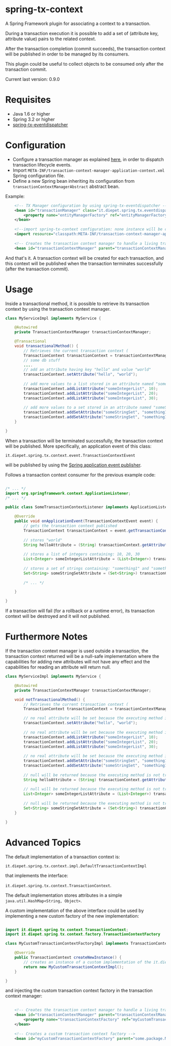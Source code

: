 # spring-tx-context

A Spring Framework plugin for associating a context to a transaction.

During a transaction execution it is possible to add a set of (attribute key, attribute value) pairs to the related context.

After the transaction completion (commit succeeds), the transaction context will be published in order to be managed by its consumers.

This plugin could be useful to collect objects to be consumed only after the transaction commit.

Current last version: 0.9.0

# Requisites

* Java 1.6 or higher
* Spring 3.2 or higher
* [spring-tx-eventdispatcher](https://github.com/diepet/spring-tx-eventdispatcher)

# Configuration

* Configure a transaction manager as explained [here](https://github.com/diepet/spring-tx-eventdispatcher), in order to dispatch transaction lifecycle events.
* Import `META-INF/transaction-context-manager-application-context.xml` Spring configuration file.
* Define a new Spring bean inheriting its configuration from `transactionContextManagerAbstract` abstract bean.

Example:

```xml
	<!-- TX Manager configuration by using spring-tx-eventdispatcher -->		
	<bean id="transactionManager" class="it.diepet.spring.tx.eventdispatcher.EventDispatcherJpaTransactionManager">
		<property name="entityManagerFactory" ref="entityManagerFactory"></property>
	</bean>
	
	<!--import spring-tx-context configuration: none instance will be created in the Spring context-->
	<import resource="classpath:META-INF/transaction-context-manager-application-context.xml"/>
	
	<!-- Creates the transaction context manager to handle a living transaction context -->
	<bean id="transactionContextManager" parent="transactionContextManagerAbstract" />
```

And that's it. A transaction context will be created for each transaction, and this context will be published when the transaction terminates successfully (after the transaction commit).

# Usage

Inside a transactional method, it is possible to retrieve its transaction context by using the transaction context manager.

```Java
class MyServiceImpl implements MyService {

	@Autowired
	private TransactionContextManager transactionContextManager;

	@Transactional
	void transactionalMethod() { 
		// Retrieves the current transaction context (
		TransactionContext transactionContext = transactionContextManager.getTransactionContext();
		// some db stuff
		....
		// add an attribute having key "hello" and value "world"
		transactionContext.setAttribute("hello", "world");
		
		// add more values to a list stored in an attribute named "someIntegerList"
		transactionContext.addListAttribute("someIntegerList", 10);
		transactionContext.addListAttribute("someIntegerList", 20);
		transactionContext.addListAttribute("someIntegerList", 30);
		
		// add more values to a set stored in an attribute named "someStringSet"
		transactionContext.addSetAttribute("someStringSet", "something1");		
		transactionContext.addSetAttribute("someStringSet", "something1");	
	}

}
```

When a transaction will be terminated successfully, the transaction context will be published. More specifically, an application event of this class:

`it.diepet.spring.tx.context.event.TransactionContextEvent`

will be published by using the [Spring application event publisher](http://docs.spring.io/spring-framework/docs/current/javadoc-api/org/springframework/context/ApplicationEventPublisher.html).

Follows a transaction context consumer for the previous example code:

```Java

/* ... */
import org.springframework.context.ApplicationListener;
/* ... */

public class SomeTransactionContextListener implements ApplicationListener<TransactionContextEvent> {

	@Override
	public void onApplicationEvent(TransactionContextEvent event) {
		// gets the transaction context published
		TransactionContext transactionContext = event.getTransactionContext();
		
		// stores "world"
		String helloAttribute = (String) transactionContext.getAttribute("hello"); 
		
		// stores a list of integers containing: 10, 20, 30
		List<Integer> someIntegerListAttribute = (List<Integer>) transactionContext.getAttribute("someIntegerList");
		
		// stores a set of strings containing: "something1" and "something2"
		Set<String> someStringSetAttribute = (Set<String>) transactionContext.getAttribute("someStringSet");
		
		/* ... */

	}

}

```

If a transaction will fail (for a rollback or a runtime error), its transaction context will be destroyed and it will not published.

# Furthermore Notes

If the transaction context manager is used outside a transaction, the transaction context returned will be a null-safe implementation where the capabilities for adding new attributes will not have any effect and the capabilities for reading an attribute will return null.

```Java
class MyServiceImpl implements MyService {

	@Autowired
	private TransactionContextManager transactionContextManager;

	void notTransactionalMethod() { 
		// Retrieves the current transaction context (
		TransactionContext transactionContext = transactionContextManager.getTransactionContext();

		// no real attribute will be set because the executing method is not transactional
		transactionContext.setAttribute("hello", "world");
		
		// no real attribute will be set because the executing method is not transactional
		transactionContext.addListAttribute("someIntegerList", 10);
		transactionContext.addListAttribute("someIntegerList", 20);
		transactionContext.addListAttribute("someIntegerList", 30);
		
		// no real attribute will be set because the executing method is not transactional
		transactionContext.addSetAttribute("someStringSet", "something1");		
		transactionContext.addSetAttribute("someStringSet", "something1");	
		
		// null will be returned because the executing method is not transactional
		String helloAttribute = (String) transactionContext.getAttribute("hello"); 
		
		// null will be returned because the executing method is not transactional
		List<Integer> someIntegerListAttribute = (List<Integer>) transactionContext.getAttribute("someIntegerList");
		
		// null will be returned because the executing method is not transactional
		Set<String> someStringSetAttribute = (Set<String>) transactionContext.getAttribute("someStringSet");
	}

}
```

# Advanced Topics

The default implementation of a transaction context is:

`it.diepet.spring.tx.context.impl.DefaultTransactionContextImpl`

that implements the interface:

`it.diepet.spring.tx.context.TransactionContext`.

The default implementation stores attributes in a simple `java.util.HashMap<String, Object>`.

A custom implementation of the above interface could be used by implementing a new custom factory of the new implementation:

```Java

import it.diepet.spring.tx.context.TransactionContext;
import it.diepet.spring.tx.context.factory.TransactionContextFactory

class MyCustomTransactionContextFactoryImpl implements TransactionContextFactory {

	@Override
	public TransactionContext createNewInstance() {
		// creates an instance of a custom implementation of the it.diepet.spring.tx.context.TransactionContext interface
		return new MyCustomTransactionContextImpl();
	}

}
```

and injecting the custom transaction context factory in the transaction context manager:

```xml
	
	<!-- Creates the transaction context manager to handle a living transaction context -->
	<bean id="transactionContextManager" parent="transactionContextManagerAbstract">
		<property name="transactionContextFactory" ref="myCustomTransactionContextFactory" />
	</bean>
	
	<!-- Creates a custom transaction context factory -->
	<bean id="myCustomTransactionContextFactory" parent="some.package.MyCustomTransactionContextFactoryImpl" />
```